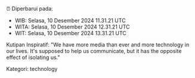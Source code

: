 ⏰ Diperbarui pada:
- WIB: Selasa, 10 Desember 2024 11.31.21 UTC
- WITA: Selasa, 10 Desember 2024 12.31.21 UTC
- WIT: Selasa, 10 Desember 2024 13.31.21 UTC

Kutipan Inspiratif:
"We have more media than ever and more technology in our lives. It's supposed to help us communicate, but it has the opposite effect of isolating us."


Kategori: technology

